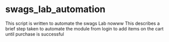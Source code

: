 # swags_lab_automation
This script is written to automate the swags Lab nowww
This describes a brief step taken to automate the module from login to add items on the cart until purchase is successful
